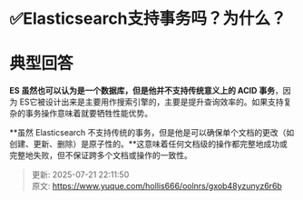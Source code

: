 # ✅Elasticsearch支持事务吗？为什么？

# 典型回答


**ES 虽然也可以认为是一个数据库，但是他并不支持传统意义上的 ACID 事务**，因为 ES它被设计出来是主要用作搜索引擎的，主要是提升查询效率的。如果支持复杂的事务操作意味着就要牺牲性能优势。



**虽然 Elasticsearch 不支持传统的事务，但是他是可以确保单个文档的更改（如创建、更新、删除）是原子性的。**这意味着任何文档级的操作都完整地成功或完整地失败，但不保证跨多个文档或操作的一致性。













> 更新: 2025-07-21 22:11:50  
> 原文: <https://www.yuque.com/hollis666/oolnrs/gxob48yzunyz6r6b>